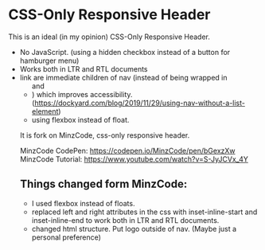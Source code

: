 # CSS-Only Responsive Header

This is an ideal (in my opinion) CSS-Only Responsive Header.

- No JavaScript. (using a hidden checkbox instead of a button for hamburger menu)
- Works both in LTR and RTL documents
- link are immediate children of nav (instead of being wrapped in <ul> and <li>) which improves accessibility. (https://dockyard.com/blog/2019/11/29/using-nav-without-a-list-element)
- using flexbox instead of float.

It is fork on MinzCode, css-only responsive header.

MinzCode CodePen: https://codepen.io/MinzCode/pen/bGexzXw
MinzCode Tutorial: https://www.youtube.com/watch?v=S-JyJCVx_4Y

## Things changed form MinzCode:

- I used flexbox instead of floats.
- replaced left and right attributes in the css with inset-inline-start and inset-inline-end to work both in LTR and RTL documents.
- changed html structure. Put logo outside of nav. (Maybe just a personal preference)
